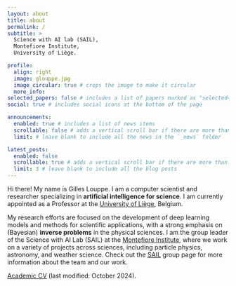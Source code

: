 ```yaml
---
layout: about
title: about
permalink: /
subtitle: >
  Science with AI lab (SAIL), 
  Montefiore Institute,
  University of Liège.

profile:
  align: right
  image: glouppe.jpg
  image_circular: true # crops the image to make it circular
  more_info: 
selected_papers: false # includes a list of papers marked as "selected={true}"
social: true # includes social icons at the bottom of the page

announcements:
  enabled: true # includes a list of news items
  scrollable: false # adds a vertical scroll bar if there are more than 3 news items
  limit: # leave blank to include all the news in the `_news` folder

latest_posts:
  enabled: false
  scrollable: true # adds a vertical scroll bar if there are more than 3 new posts items
  limit: 3 # leave blank to include all the blog posts
---
```


Hi there! My name is Gilles Louppe. I am a computer scientist and researcher specializing in **artificial intelligence for science**. I am currently appointed as a Professor at the [University of Liège](http://www.uliege.be/), Belgium.

My research efforts are focused on the development of deep learning models and methods for scientific applications, with a strong emphasis on (Bayesian) **inverse problems** in the physical sciences. I am the group leader of the Science with AI Lab (SAIL) at the [Montefiore Institute](https://www.montefiore.ulg.ac.be/), where we work on a variety of projects across sciences, including particle physics, astronomy, and weather science. Check out the [SAIL](./sail/) group page for more information about the team and our work.

[Academic CV](./assets/pdf/louppe-cv.pdf) (last modified: October 2024).
